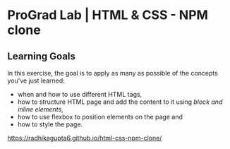 

# ProGrad Lab | HTML & CSS - NPM clone

## Learning Goals

In this exercise, the goal is to apply as many as possible of the concepts you've just learned:

- when and how to use different HTML tags,
- how to structure HTML page and add the content to it using _block and inline elements_,
- how to use flexbox to position elements on the page and
- how to style the page.


https://radhikagupta6.github.io/html-css-npm-clone/
